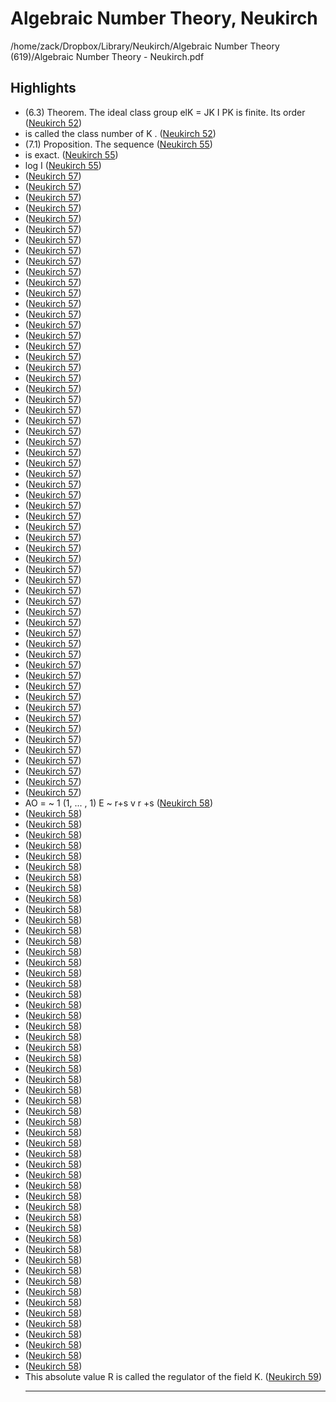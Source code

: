 # Algebraic Number Theory, Neukirch

/home/zack/Dropbox/Library/Neukirch/Algebraic Number Theory (619)/Algebraic Number Theory - Neukirch.pdf

## Highlights

- \(6\.3\) Theorem\. The ideal class group elK = JK I PK is finite\. Its order (<a href="file:////home/zack/Dropbox/Library/Neukirch/Algebraic Number Theory (619)/Algebraic Number Theory - Neukirch.pdf#page=52" target="_blank">Neukirch 52</a>)
- is called the class number of K \. (<a href="file:////home/zack/Dropbox/Library/Neukirch/Algebraic Number Theory (619)/Algebraic Number Theory - Neukirch.pdf#page=52" target="_blank">Neukirch 52</a>)
- \(7\.1\) Proposition\. The sequence (<a href="file:////home/zack/Dropbox/Library/Neukirch/Algebraic Number Theory (619)/Algebraic Number Theory - Neukirch.pdf#page=55" target="_blank">Neukirch 55</a>)
- is exact\. (<a href="file:////home/zack/Dropbox/Library/Neukirch/Algebraic Number Theory (619)/Algebraic Number Theory - Neukirch.pdf#page=55" target="_blank">Neukirch 55</a>)
- log I (<a href="file:////home/zack/Dropbox/Library/Neukirch/Algebraic Number Theory (619)/Algebraic Number Theory - Neukirch.pdf#page=55" target="_blank">Neukirch 55</a>)
-  (<a href="file:////home/zack/Dropbox/Library/Neukirch/Algebraic Number Theory (619)/Algebraic Number Theory - Neukirch.pdf#page=57" target="_blank">Neukirch 57</a>)
-  (<a href="file:////home/zack/Dropbox/Library/Neukirch/Algebraic Number Theory (619)/Algebraic Number Theory - Neukirch.pdf#page=57" target="_blank">Neukirch 57</a>)
-  (<a href="file:////home/zack/Dropbox/Library/Neukirch/Algebraic Number Theory (619)/Algebraic Number Theory - Neukirch.pdf#page=57" target="_blank">Neukirch 57</a>)
-  (<a href="file:////home/zack/Dropbox/Library/Neukirch/Algebraic Number Theory (619)/Algebraic Number Theory - Neukirch.pdf#page=57" target="_blank">Neukirch 57</a>)
-  (<a href="file:////home/zack/Dropbox/Library/Neukirch/Algebraic Number Theory (619)/Algebraic Number Theory - Neukirch.pdf#page=57" target="_blank">Neukirch 57</a>)
-  (<a href="file:////home/zack/Dropbox/Library/Neukirch/Algebraic Number Theory (619)/Algebraic Number Theory - Neukirch.pdf#page=57" target="_blank">Neukirch 57</a>)
-  (<a href="file:////home/zack/Dropbox/Library/Neukirch/Algebraic Number Theory (619)/Algebraic Number Theory - Neukirch.pdf#page=57" target="_blank">Neukirch 57</a>)
-  (<a href="file:////home/zack/Dropbox/Library/Neukirch/Algebraic Number Theory (619)/Algebraic Number Theory - Neukirch.pdf#page=57" target="_blank">Neukirch 57</a>)
-  (<a href="file:////home/zack/Dropbox/Library/Neukirch/Algebraic Number Theory (619)/Algebraic Number Theory - Neukirch.pdf#page=57" target="_blank">Neukirch 57</a>)
-  (<a href="file:////home/zack/Dropbox/Library/Neukirch/Algebraic Number Theory (619)/Algebraic Number Theory - Neukirch.pdf#page=57" target="_blank">Neukirch 57</a>)
-  (<a href="file:////home/zack/Dropbox/Library/Neukirch/Algebraic Number Theory (619)/Algebraic Number Theory - Neukirch.pdf#page=57" target="_blank">Neukirch 57</a>)
-  (<a href="file:////home/zack/Dropbox/Library/Neukirch/Algebraic Number Theory (619)/Algebraic Number Theory - Neukirch.pdf#page=57" target="_blank">Neukirch 57</a>)
-  (<a href="file:////home/zack/Dropbox/Library/Neukirch/Algebraic Number Theory (619)/Algebraic Number Theory - Neukirch.pdf#page=57" target="_blank">Neukirch 57</a>)
-  (<a href="file:////home/zack/Dropbox/Library/Neukirch/Algebraic Number Theory (619)/Algebraic Number Theory - Neukirch.pdf#page=57" target="_blank">Neukirch 57</a>)
-  (<a href="file:////home/zack/Dropbox/Library/Neukirch/Algebraic Number Theory (619)/Algebraic Number Theory - Neukirch.pdf#page=57" target="_blank">Neukirch 57</a>)
-  (<a href="file:////home/zack/Dropbox/Library/Neukirch/Algebraic Number Theory (619)/Algebraic Number Theory - Neukirch.pdf#page=57" target="_blank">Neukirch 57</a>)
-  (<a href="file:////home/zack/Dropbox/Library/Neukirch/Algebraic Number Theory (619)/Algebraic Number Theory - Neukirch.pdf#page=57" target="_blank">Neukirch 57</a>)
-  (<a href="file:////home/zack/Dropbox/Library/Neukirch/Algebraic Number Theory (619)/Algebraic Number Theory - Neukirch.pdf#page=57" target="_blank">Neukirch 57</a>)
-  (<a href="file:////home/zack/Dropbox/Library/Neukirch/Algebraic Number Theory (619)/Algebraic Number Theory - Neukirch.pdf#page=57" target="_blank">Neukirch 57</a>)
-  (<a href="file:////home/zack/Dropbox/Library/Neukirch/Algebraic Number Theory (619)/Algebraic Number Theory - Neukirch.pdf#page=57" target="_blank">Neukirch 57</a>)
-  (<a href="file:////home/zack/Dropbox/Library/Neukirch/Algebraic Number Theory (619)/Algebraic Number Theory - Neukirch.pdf#page=57" target="_blank">Neukirch 57</a>)
-  (<a href="file:////home/zack/Dropbox/Library/Neukirch/Algebraic Number Theory (619)/Algebraic Number Theory - Neukirch.pdf#page=57" target="_blank">Neukirch 57</a>)
-  (<a href="file:////home/zack/Dropbox/Library/Neukirch/Algebraic Number Theory (619)/Algebraic Number Theory - Neukirch.pdf#page=57" target="_blank">Neukirch 57</a>)
-  (<a href="file:////home/zack/Dropbox/Library/Neukirch/Algebraic Number Theory (619)/Algebraic Number Theory - Neukirch.pdf#page=57" target="_blank">Neukirch 57</a>)
-  (<a href="file:////home/zack/Dropbox/Library/Neukirch/Algebraic Number Theory (619)/Algebraic Number Theory - Neukirch.pdf#page=57" target="_blank">Neukirch 57</a>)
-  (<a href="file:////home/zack/Dropbox/Library/Neukirch/Algebraic Number Theory (619)/Algebraic Number Theory - Neukirch.pdf#page=57" target="_blank">Neukirch 57</a>)
-  (<a href="file:////home/zack/Dropbox/Library/Neukirch/Algebraic Number Theory (619)/Algebraic Number Theory - Neukirch.pdf#page=57" target="_blank">Neukirch 57</a>)
-  (<a href="file:////home/zack/Dropbox/Library/Neukirch/Algebraic Number Theory (619)/Algebraic Number Theory - Neukirch.pdf#page=57" target="_blank">Neukirch 57</a>)
-  (<a href="file:////home/zack/Dropbox/Library/Neukirch/Algebraic Number Theory (619)/Algebraic Number Theory - Neukirch.pdf#page=57" target="_blank">Neukirch 57</a>)
-  (<a href="file:////home/zack/Dropbox/Library/Neukirch/Algebraic Number Theory (619)/Algebraic Number Theory - Neukirch.pdf#page=57" target="_blank">Neukirch 57</a>)
-  (<a href="file:////home/zack/Dropbox/Library/Neukirch/Algebraic Number Theory (619)/Algebraic Number Theory - Neukirch.pdf#page=57" target="_blank">Neukirch 57</a>)
-  (<a href="file:////home/zack/Dropbox/Library/Neukirch/Algebraic Number Theory (619)/Algebraic Number Theory - Neukirch.pdf#page=57" target="_blank">Neukirch 57</a>)
-  (<a href="file:////home/zack/Dropbox/Library/Neukirch/Algebraic Number Theory (619)/Algebraic Number Theory - Neukirch.pdf#page=57" target="_blank">Neukirch 57</a>)
-  (<a href="file:////home/zack/Dropbox/Library/Neukirch/Algebraic Number Theory (619)/Algebraic Number Theory - Neukirch.pdf#page=57" target="_blank">Neukirch 57</a>)
-  (<a href="file:////home/zack/Dropbox/Library/Neukirch/Algebraic Number Theory (619)/Algebraic Number Theory - Neukirch.pdf#page=57" target="_blank">Neukirch 57</a>)
-  (<a href="file:////home/zack/Dropbox/Library/Neukirch/Algebraic Number Theory (619)/Algebraic Number Theory - Neukirch.pdf#page=57" target="_blank">Neukirch 57</a>)
-  (<a href="file:////home/zack/Dropbox/Library/Neukirch/Algebraic Number Theory (619)/Algebraic Number Theory - Neukirch.pdf#page=57" target="_blank">Neukirch 57</a>)
-  (<a href="file:////home/zack/Dropbox/Library/Neukirch/Algebraic Number Theory (619)/Algebraic Number Theory - Neukirch.pdf#page=57" target="_blank">Neukirch 57</a>)
-  (<a href="file:////home/zack/Dropbox/Library/Neukirch/Algebraic Number Theory (619)/Algebraic Number Theory - Neukirch.pdf#page=57" target="_blank">Neukirch 57</a>)
-  (<a href="file:////home/zack/Dropbox/Library/Neukirch/Algebraic Number Theory (619)/Algebraic Number Theory - Neukirch.pdf#page=57" target="_blank">Neukirch 57</a>)
-  (<a href="file:////home/zack/Dropbox/Library/Neukirch/Algebraic Number Theory (619)/Algebraic Number Theory - Neukirch.pdf#page=57" target="_blank">Neukirch 57</a>)
-  (<a href="file:////home/zack/Dropbox/Library/Neukirch/Algebraic Number Theory (619)/Algebraic Number Theory - Neukirch.pdf#page=57" target="_blank">Neukirch 57</a>)
-  (<a href="file:////home/zack/Dropbox/Library/Neukirch/Algebraic Number Theory (619)/Algebraic Number Theory - Neukirch.pdf#page=57" target="_blank">Neukirch 57</a>)
-  (<a href="file:////home/zack/Dropbox/Library/Neukirch/Algebraic Number Theory (619)/Algebraic Number Theory - Neukirch.pdf#page=57" target="_blank">Neukirch 57</a>)
-  (<a href="file:////home/zack/Dropbox/Library/Neukirch/Algebraic Number Theory (619)/Algebraic Number Theory - Neukirch.pdf#page=57" target="_blank">Neukirch 57</a>)
-  (<a href="file:////home/zack/Dropbox/Library/Neukirch/Algebraic Number Theory (619)/Algebraic Number Theory - Neukirch.pdf#page=57" target="_blank">Neukirch 57</a>)
-  (<a href="file:////home/zack/Dropbox/Library/Neukirch/Algebraic Number Theory (619)/Algebraic Number Theory - Neukirch.pdf#page=57" target="_blank">Neukirch 57</a>)
-  (<a href="file:////home/zack/Dropbox/Library/Neukirch/Algebraic Number Theory (619)/Algebraic Number Theory - Neukirch.pdf#page=57" target="_blank">Neukirch 57</a>)
-  (<a href="file:////home/zack/Dropbox/Library/Neukirch/Algebraic Number Theory (619)/Algebraic Number Theory - Neukirch.pdf#page=57" target="_blank">Neukirch 57</a>)
-  (<a href="file:////home/zack/Dropbox/Library/Neukirch/Algebraic Number Theory (619)/Algebraic Number Theory - Neukirch.pdf#page=57" target="_blank">Neukirch 57</a>)
-  (<a href="file:////home/zack/Dropbox/Library/Neukirch/Algebraic Number Theory (619)/Algebraic Number Theory - Neukirch.pdf#page=57" target="_blank">Neukirch 57</a>)
-  (<a href="file:////home/zack/Dropbox/Library/Neukirch/Algebraic Number Theory (619)/Algebraic Number Theory - Neukirch.pdf#page=57" target="_blank">Neukirch 57</a>)
-  (<a href="file:////home/zack/Dropbox/Library/Neukirch/Algebraic Number Theory (619)/Algebraic Number Theory - Neukirch.pdf#page=57" target="_blank">Neukirch 57</a>)
-  (<a href="file:////home/zack/Dropbox/Library/Neukirch/Algebraic Number Theory (619)/Algebraic Number Theory - Neukirch.pdf#page=57" target="_blank">Neukirch 57</a>)
-  (<a href="file:////home/zack/Dropbox/Library/Neukirch/Algebraic Number Theory (619)/Algebraic Number Theory - Neukirch.pdf#page=57" target="_blank">Neukirch 57</a>)
-  (<a href="file:////home/zack/Dropbox/Library/Neukirch/Algebraic Number Theory (619)/Algebraic Number Theory - Neukirch.pdf#page=57" target="_blank">Neukirch 57</a>)
-  (<a href="file:////home/zack/Dropbox/Library/Neukirch/Algebraic Number Theory (619)/Algebraic Number Theory - Neukirch.pdf#page=57" target="_blank">Neukirch 57</a>)
-  (<a href="file:////home/zack/Dropbox/Library/Neukirch/Algebraic Number Theory (619)/Algebraic Number Theory - Neukirch.pdf#page=57" target="_blank">Neukirch 57</a>)
-  (<a href="file:////home/zack/Dropbox/Library/Neukirch/Algebraic Number Theory (619)/Algebraic Number Theory - Neukirch.pdf#page=57" target="_blank">Neukirch 57</a>)
- AO = ~ 1 \(1, \.\.\. , 1\) E ~ r+s v r +s (<a href="file:////home/zack/Dropbox/Library/Neukirch/Algebraic Number Theory (619)/Algebraic Number Theory - Neukirch.pdf#page=58" target="_blank">Neukirch 58</a>)
-  (<a href="file:////home/zack/Dropbox/Library/Neukirch/Algebraic Number Theory (619)/Algebraic Number Theory - Neukirch.pdf#page=58" target="_blank">Neukirch 58</a>)
-  (<a href="file:////home/zack/Dropbox/Library/Neukirch/Algebraic Number Theory (619)/Algebraic Number Theory - Neukirch.pdf#page=58" target="_blank">Neukirch 58</a>)
-  (<a href="file:////home/zack/Dropbox/Library/Neukirch/Algebraic Number Theory (619)/Algebraic Number Theory - Neukirch.pdf#page=58" target="_blank">Neukirch 58</a>)
-  (<a href="file:////home/zack/Dropbox/Library/Neukirch/Algebraic Number Theory (619)/Algebraic Number Theory - Neukirch.pdf#page=58" target="_blank">Neukirch 58</a>)
-  (<a href="file:////home/zack/Dropbox/Library/Neukirch/Algebraic Number Theory (619)/Algebraic Number Theory - Neukirch.pdf#page=58" target="_blank">Neukirch 58</a>)
-  (<a href="file:////home/zack/Dropbox/Library/Neukirch/Algebraic Number Theory (619)/Algebraic Number Theory - Neukirch.pdf#page=58" target="_blank">Neukirch 58</a>)
-  (<a href="file:////home/zack/Dropbox/Library/Neukirch/Algebraic Number Theory (619)/Algebraic Number Theory - Neukirch.pdf#page=58" target="_blank">Neukirch 58</a>)
-  (<a href="file:////home/zack/Dropbox/Library/Neukirch/Algebraic Number Theory (619)/Algebraic Number Theory - Neukirch.pdf#page=58" target="_blank">Neukirch 58</a>)
-  (<a href="file:////home/zack/Dropbox/Library/Neukirch/Algebraic Number Theory (619)/Algebraic Number Theory - Neukirch.pdf#page=58" target="_blank">Neukirch 58</a>)
-  (<a href="file:////home/zack/Dropbox/Library/Neukirch/Algebraic Number Theory (619)/Algebraic Number Theory - Neukirch.pdf#page=58" target="_blank">Neukirch 58</a>)
-  (<a href="file:////home/zack/Dropbox/Library/Neukirch/Algebraic Number Theory (619)/Algebraic Number Theory - Neukirch.pdf#page=58" target="_blank">Neukirch 58</a>)
-  (<a href="file:////home/zack/Dropbox/Library/Neukirch/Algebraic Number Theory (619)/Algebraic Number Theory - Neukirch.pdf#page=58" target="_blank">Neukirch 58</a>)
-  (<a href="file:////home/zack/Dropbox/Library/Neukirch/Algebraic Number Theory (619)/Algebraic Number Theory - Neukirch.pdf#page=58" target="_blank">Neukirch 58</a>)
-  (<a href="file:////home/zack/Dropbox/Library/Neukirch/Algebraic Number Theory (619)/Algebraic Number Theory - Neukirch.pdf#page=58" target="_blank">Neukirch 58</a>)
-  (<a href="file:////home/zack/Dropbox/Library/Neukirch/Algebraic Number Theory (619)/Algebraic Number Theory - Neukirch.pdf#page=58" target="_blank">Neukirch 58</a>)
-  (<a href="file:////home/zack/Dropbox/Library/Neukirch/Algebraic Number Theory (619)/Algebraic Number Theory - Neukirch.pdf#page=58" target="_blank">Neukirch 58</a>)
-  (<a href="file:////home/zack/Dropbox/Library/Neukirch/Algebraic Number Theory (619)/Algebraic Number Theory - Neukirch.pdf#page=58" target="_blank">Neukirch 58</a>)
-  (<a href="file:////home/zack/Dropbox/Library/Neukirch/Algebraic Number Theory (619)/Algebraic Number Theory - Neukirch.pdf#page=58" target="_blank">Neukirch 58</a>)
-  (<a href="file:////home/zack/Dropbox/Library/Neukirch/Algebraic Number Theory (619)/Algebraic Number Theory - Neukirch.pdf#page=58" target="_blank">Neukirch 58</a>)
-  (<a href="file:////home/zack/Dropbox/Library/Neukirch/Algebraic Number Theory (619)/Algebraic Number Theory - Neukirch.pdf#page=58" target="_blank">Neukirch 58</a>)
-  (<a href="file:////home/zack/Dropbox/Library/Neukirch/Algebraic Number Theory (619)/Algebraic Number Theory - Neukirch.pdf#page=58" target="_blank">Neukirch 58</a>)
-  (<a href="file:////home/zack/Dropbox/Library/Neukirch/Algebraic Number Theory (619)/Algebraic Number Theory - Neukirch.pdf#page=58" target="_blank">Neukirch 58</a>)
-  (<a href="file:////home/zack/Dropbox/Library/Neukirch/Algebraic Number Theory (619)/Algebraic Number Theory - Neukirch.pdf#page=58" target="_blank">Neukirch 58</a>)
-  (<a href="file:////home/zack/Dropbox/Library/Neukirch/Algebraic Number Theory (619)/Algebraic Number Theory - Neukirch.pdf#page=58" target="_blank">Neukirch 58</a>)
-  (<a href="file:////home/zack/Dropbox/Library/Neukirch/Algebraic Number Theory (619)/Algebraic Number Theory - Neukirch.pdf#page=58" target="_blank">Neukirch 58</a>)
-  (<a href="file:////home/zack/Dropbox/Library/Neukirch/Algebraic Number Theory (619)/Algebraic Number Theory - Neukirch.pdf#page=58" target="_blank">Neukirch 58</a>)
-  (<a href="file:////home/zack/Dropbox/Library/Neukirch/Algebraic Number Theory (619)/Algebraic Number Theory - Neukirch.pdf#page=58" target="_blank">Neukirch 58</a>)
-  (<a href="file:////home/zack/Dropbox/Library/Neukirch/Algebraic Number Theory (619)/Algebraic Number Theory - Neukirch.pdf#page=58" target="_blank">Neukirch 58</a>)
-  (<a href="file:////home/zack/Dropbox/Library/Neukirch/Algebraic Number Theory (619)/Algebraic Number Theory - Neukirch.pdf#page=58" target="_blank">Neukirch 58</a>)
-  (<a href="file:////home/zack/Dropbox/Library/Neukirch/Algebraic Number Theory (619)/Algebraic Number Theory - Neukirch.pdf#page=58" target="_blank">Neukirch 58</a>)
-  (<a href="file:////home/zack/Dropbox/Library/Neukirch/Algebraic Number Theory (619)/Algebraic Number Theory - Neukirch.pdf#page=58" target="_blank">Neukirch 58</a>)
-  (<a href="file:////home/zack/Dropbox/Library/Neukirch/Algebraic Number Theory (619)/Algebraic Number Theory - Neukirch.pdf#page=58" target="_blank">Neukirch 58</a>)
-  (<a href="file:////home/zack/Dropbox/Library/Neukirch/Algebraic Number Theory (619)/Algebraic Number Theory - Neukirch.pdf#page=58" target="_blank">Neukirch 58</a>)
-  (<a href="file:////home/zack/Dropbox/Library/Neukirch/Algebraic Number Theory (619)/Algebraic Number Theory - Neukirch.pdf#page=58" target="_blank">Neukirch 58</a>)
-  (<a href="file:////home/zack/Dropbox/Library/Neukirch/Algebraic Number Theory (619)/Algebraic Number Theory - Neukirch.pdf#page=58" target="_blank">Neukirch 58</a>)
-  (<a href="file:////home/zack/Dropbox/Library/Neukirch/Algebraic Number Theory (619)/Algebraic Number Theory - Neukirch.pdf#page=58" target="_blank">Neukirch 58</a>)
-  (<a href="file:////home/zack/Dropbox/Library/Neukirch/Algebraic Number Theory (619)/Algebraic Number Theory - Neukirch.pdf#page=58" target="_blank">Neukirch 58</a>)
-  (<a href="file:////home/zack/Dropbox/Library/Neukirch/Algebraic Number Theory (619)/Algebraic Number Theory - Neukirch.pdf#page=58" target="_blank">Neukirch 58</a>)
-  (<a href="file:////home/zack/Dropbox/Library/Neukirch/Algebraic Number Theory (619)/Algebraic Number Theory - Neukirch.pdf#page=58" target="_blank">Neukirch 58</a>)
-  (<a href="file:////home/zack/Dropbox/Library/Neukirch/Algebraic Number Theory (619)/Algebraic Number Theory - Neukirch.pdf#page=58" target="_blank">Neukirch 58</a>)
-  (<a href="file:////home/zack/Dropbox/Library/Neukirch/Algebraic Number Theory (619)/Algebraic Number Theory - Neukirch.pdf#page=58" target="_blank">Neukirch 58</a>)
-  (<a href="file:////home/zack/Dropbox/Library/Neukirch/Algebraic Number Theory (619)/Algebraic Number Theory - Neukirch.pdf#page=58" target="_blank">Neukirch 58</a>)
-  (<a href="file:////home/zack/Dropbox/Library/Neukirch/Algebraic Number Theory (619)/Algebraic Number Theory - Neukirch.pdf#page=58" target="_blank">Neukirch 58</a>)
-  (<a href="file:////home/zack/Dropbox/Library/Neukirch/Algebraic Number Theory (619)/Algebraic Number Theory - Neukirch.pdf#page=58" target="_blank">Neukirch 58</a>)
-  (<a href="file:////home/zack/Dropbox/Library/Neukirch/Algebraic Number Theory (619)/Algebraic Number Theory - Neukirch.pdf#page=58" target="_blank">Neukirch 58</a>)
-  (<a href="file:////home/zack/Dropbox/Library/Neukirch/Algebraic Number Theory (619)/Algebraic Number Theory - Neukirch.pdf#page=58" target="_blank">Neukirch 58</a>)
-  (<a href="file:////home/zack/Dropbox/Library/Neukirch/Algebraic Number Theory (619)/Algebraic Number Theory - Neukirch.pdf#page=58" target="_blank">Neukirch 58</a>)
-  (<a href="file:////home/zack/Dropbox/Library/Neukirch/Algebraic Number Theory (619)/Algebraic Number Theory - Neukirch.pdf#page=58" target="_blank">Neukirch 58</a>)
-  (<a href="file:////home/zack/Dropbox/Library/Neukirch/Algebraic Number Theory (619)/Algebraic Number Theory - Neukirch.pdf#page=58" target="_blank">Neukirch 58</a>)
-  (<a href="file:////home/zack/Dropbox/Library/Neukirch/Algebraic Number Theory (619)/Algebraic Number Theory - Neukirch.pdf#page=58" target="_blank">Neukirch 58</a>)
-  (<a href="file:////home/zack/Dropbox/Library/Neukirch/Algebraic Number Theory (619)/Algebraic Number Theory - Neukirch.pdf#page=58" target="_blank">Neukirch 58</a>)
-  (<a href="file:////home/zack/Dropbox/Library/Neukirch/Algebraic Number Theory (619)/Algebraic Number Theory - Neukirch.pdf#page=58" target="_blank">Neukirch 58</a>)
-  (<a href="file:////home/zack/Dropbox/Library/Neukirch/Algebraic Number Theory (619)/Algebraic Number Theory - Neukirch.pdf#page=58" target="_blank">Neukirch 58</a>)
- This absolute value R is called the regulator of the field K\. (<a href="file:////home/zack/Dropbox/Library/Neukirch/Algebraic Number Theory (619)/Algebraic Number Theory - Neukirch.pdf#page=59" target="_blank">Neukirch 59</a>)<hr>

